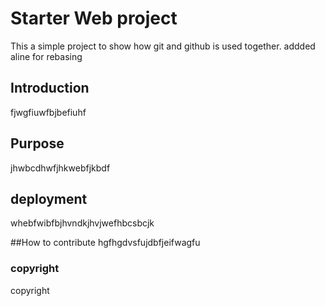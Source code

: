 # Starter Web project
This a simple project to show how git and github is used together. addded  aline for rebasing

## Introduction

fjwgfiuwfbjbefiuhf

## Purpose
jhwbcdhwfjhkwebfjkbdf

## deployment

whebfwibfbjhvndkjhvjwefhbcsbcjk

##How to contribute
hgfhgdvsfujdbfjeifwagfu


### copyright
copyright
